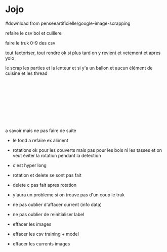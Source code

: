 # Jojo

#download from penseeartificielle/google-image-scrapping

refaire le csv bol et cuillere

faire le truk 0-9 des csv

tout factoriser, tout rendre ok si plus tard on y revient et vetement et apres yolo

le scrap les parties et la lenteur et si y'a un ballon et aucun élément de cuisine et les thread

















<br><br><br><br><br><br><br><br>

a savoir mais ne pas faire de suite

 - le fond a refaire ex aliment
 
 - rotations ok pour les couverts mais pas pour les bols ni les tasses et on veut éviter la rotation pendant la detection

 - c'est hyper long
 
 - rotation et delete se sont pas fait

 - delete c pas fait apres rotation 

 - y'aura un probleme si on trouve pas d'un coup le truk

 - ne pas oublier d'affacer current (info data)
 
 - ne pas oublier de reinitialiser label
 
 - effacer les images
 
 - effacer les csv training + model
 
 - effacer les currents images
